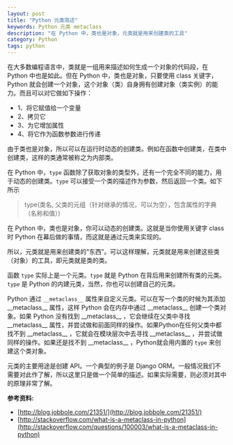```yaml
---
layout: post
title: "Python 元类简述"
keywords: Python 元类 metaclass
description: "在 Python 中，类也是对象，元类就是用来创建类的工具"
category: Python
tags: python
---
```


在大多数编程语言中，类就是一组用来描述如何生成一个对象的代码段，在 Python 中也是如此。但在 Python 中，类也是对象，只要使用 class 关键字，Python 就会创建一个对象，这个对象（类）自身拥有创建对象（类实例）的能力。而且可以对它做如下操作：

- 1、将它赋值给一个变量
- 2、拷贝它
- 3、为它增加属性
- 4、将它作为函数参数进行传递

由于类也是对象，所以可以在运行时动态的创建类。例如在函数中创建类，在类中创建类，这样的类通常被称之为内部类。

在 Python 中，`type` 函数除了获取对象的类型外，还有一个完全不同的能力，用于动态的创建类。`type` 可以接受一个类的描述作为参数，然后返回一个类。如下所示

> type(类名, 父类的元组（针对继承的情况，可以为空），包含属性的字典（名称和值）)

在 Python 中，类也是对象，你可以动态的创建类。这就是当你使用关键字 class 时 Python 在幕后做的事情，而这就是通过元类来实现的。

所以，元类就是用来创建类的“东西”。可以这样理解，元类就是用来创建这些类（对象）的工具，即元类就是类的类。

函数 `type` 实际上是一个元类。`type` 就是 Python 在背后用来创建所有类的元类。`type` 是 Python 的内建元类，当然，你也可以创建自己的元类。

Python 通过 `__metaclass__` 属性来自定义元类。可以在写一个类的时候为其添加 \_\_metaclass__ 属性，这样 Python 会在内存中通过 \_\_metaclass__ 创建一个类对象。如果 Python 没有找到 \_\_metaclass__ ，它会继续在父类中寻找 \_\_metaclass__ 属性，并尝试做和前面同样的操作。如果Python在任何父类中都找不到 \_\_metaclass__ ，它就会在模块层次中去寻找 \_\_metaclass__ ，并尝试做同样的操作。如果还是找不到 \_\_metaclass__ ，Python就会用内置的 `type` 来创建这个类对象。

元类的主要用途是创建 API。一个典型的例子是 Django ORM。一般情况我们不需要对此作了解，所以这里只是做一个简单的描述。如果实际需要，则必须对其中的原理非常了解。

**参考资料:**

- [http://blog.jobbole.com/21351/](http://blog.jobbole.com/21351/)
- [http://stackoverflow.com/what-is-a-metaclass-in-python](http://stackoverflow.com/questions/100003/what-is-a-metaclass-in-python)
